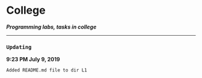 # College
***Programming labs, tasks in college***
***

### `Updating`

**9:23 PM July 9, 2019**

	Added README.md file to dir L1
